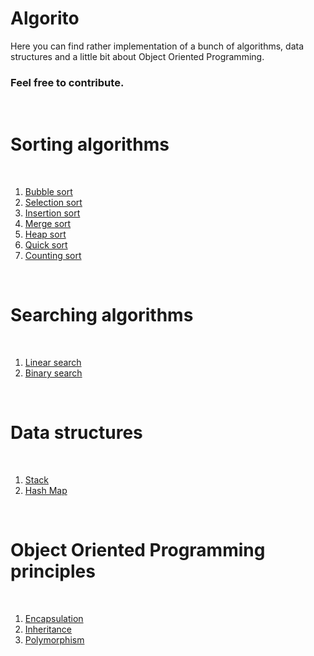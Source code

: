 # Algorito
Here you can find rather implementation of a bunch of algorithms, data structures and a little bit about Object Oriented Programming.
<h3>Feel free to contribute.</h3>
<br>
<h1> Sorting algorithms </h1>
<br>
<ol> 
  <li><a href="https://github.com/Jovidon/Algorito/blob/main/Algorithms/Sorting/Bubble_Sort.cpp" >Bubble sort  </a></li>
  <li><a href="https://github.com/Jovidon/Algorito/blob/main/Algorithms/Sorting/Selection_Sort.cpp" >Selection sort  </a></li>
  <li><a href="https://github.com/Jovidon/Algorito/blob/main/Algorithms/Sorting/Insertion_Sort.cpp" >Insertion sort  </a></li>
  <li><a href="https://github.com/Jovidon/Algorito/blob/main/Algorithms/Sorting/Merge_Sort.cpp" >Merge sort  </a></li>
  <li><a href="https://github.com/Jovidon/Algorito/blob/main/Algorithms/Sorting/Heap_sort.cpp" >Heap sort  </a></li>
  <li><a href="https://github.com/Jovidon/Algorito/blob/main/Algorithms/Sorting/Quick_Sort.cpp" >Quick sort  </a></li>
  <li><a href="https://github.com/Jovidon/Algorito/blob/main/Algorithms/Sorting/Counting_Sort.cpp" >Counting sort </a></li>
</ol>
<br>
<h1> Searching algorithms </h1>
<br>
<ol> 
  <li><a href="https://github.com/Jovidon/Algorito/blob/main/Algorithms/Searching/LinearSearch.cpp" >Linear search  </a></li>
  <li><a href="https://github.com/Jovidon/Algorito/blob/main/Algorithms/Searching/BinarySearch.cpp" >Binary search </a></li>
</ol>
<br>
<h1> Data structures </h1>
<br>
<ol>
  <li><a href="https://github.com/Jovidon/Algorito/blob/main/Algorithms/Data_Structures/Stack/Stack.cpp">Stack</a></li>
  <li><a href="https://github.com/Jovidon/Algorito/blob/main/Algorithms/Data_Structures/HashMap/HashMap.java">Hash Map</a></li>
</ol>
<br>
<h1> Object Oriented Programming principles </h1>
<br>
<ol> 
  <li><a href="https://github.com/Jovidon/Algorito/blob/main/OOP/Encapsulation.cpp" >Encapsulation</a></li>
  <li><a href="https://github.com/Jovidon/Algorito/blob/main/OOP/Inheritance.cpp" >Inheritance </a></li>  
  <li><a href="https://github.com/Jovidon/Algorito/blob/main/OOP/Polymorphism.cpp" >Polymorphism </a></li>  
</ol>

